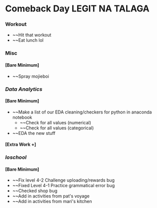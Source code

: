# Comeback Day LEGIT NA TALAGA

### Workout
* ~~Hit that workout
* ~~Eat lunch lol

### Misc
#### [Bare Minimum]
* ~~Spray mojieboi

### *Data Analytics*
#### [Bare Minimum]
* ~~Make a list of our EDA cleaning/checkers for python in anaconda notebook
	* ~~Check for all values (numerical)
	* ~~Check for all values (categorical)
* ~~EDA the new stuff 
#### [Extra Work +]

### *Ioschool*
#### [Bare Minimum]
* ~~Fix level 4-2 Challenge uploading/rewards bug
* ~~Fixed Level 4-1 Practice grammatical error bug  
* ~~Checked shop bug
* ~~Add in activities from pat's voyage
* ~~Add in activities from mari's kitchen